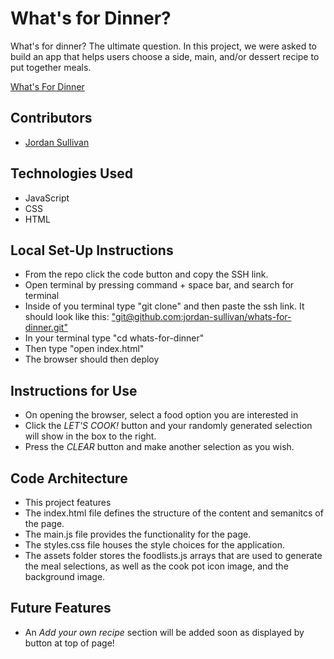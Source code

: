 # What's for Dinner?

What's for dinner? The ultimate question. In this project, we were asked to build an app that helps users choose a side, main, and/or dessert recipe to put together meals.

[What's For Dinner](assets/whatsForDinner.png)

## Contributors

- [Jordan Sullivan](https://github.com/jordan-sullivan)

## Technologies Used

- JavaScript
- CSS
- HTML

## Local Set-Up Instructions

- From the repo click the code button and copy the SSH link.
- Open terminal by pressing command + space bar, and search for terminal
- Inside of you terminal type "git clone" and then paste the ssh link. It should look like this: ["git@github.com:jordan-sullivan/whats-for-dinner.git"](https://github.com/jordan-sullivan/whats-for-dinner)
- In your terminal type "cd whats-for-dinner"
- Then type "open index.html"
- The browser should then deploy

## Instructions for Use

- On opening the browser, select a food option you are interested in
- Click the _LET'S COOK!_ button and your randomly generated selection will show in the box to the right.
- Press the _CLEAR_ button and make another selection as you wish.

## Code Architecture

- This project features
- The index.html file defines the structure of the content and semanitcs of the page.
- The main.js file provides the functionality for the page.
- The styles.css file houses the style choices for the application.
- The assets folder stores the foodlists.js arrays that are used to generate the meal selections, as well as the cook pot icon image, and the background image.

## Future Features

- An _Add your own recipe_ section will be added soon as displayed by button at top of page!
